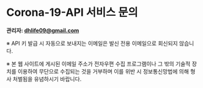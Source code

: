 # Corona-19-API 서비스 문의

**관리자: dhlife09@gmail.com**

※ API 키 발급 시 자동으로 보내지는 이메일은 발신 전용 이메일으로 회신되지 않습니다.

※ 본 웹 사이트에 게시된 이메일 주소가 전자우편 수집 프로그램이나 그 밖의 기술적 장치를 이용하여 무단으로 수집되는 것을 거부하며 이를 위반 시 정보통신망법에 의해 형사 처벌됨을 유념하시기 바랍니다.
